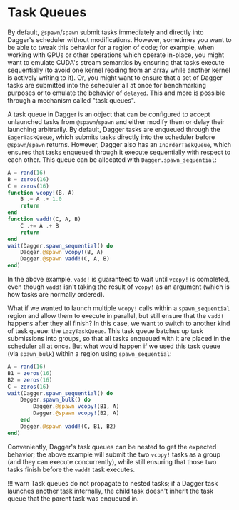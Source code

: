 # Task Queues

By default, `@spawn`/`spawn` submit tasks immediately and directly into
Dagger's scheduler without modifications. However, sometimes you want to be
able to tweak this behavior for a region of code; for example, when working
with GPUs or other operations which operate in-place, you might want to emulate
CUDA's stream semantics by ensuring that tasks execute sequentially (to avoid
one kernel reading from an array while another kernel is actively writing to
it). Or, you might want to ensure that a set of Dagger tasks are submitted into
the scheduler all at once for benchmarking purposes or to emulate the behavior
of `delayed`. This and more is possible through a mechanism called "task
queues".

A task queue in Dagger is an object that can be configured to accept unlaunched
tasks from `@spawn`/`spawn` and either modify them or delay their launching
arbitrarily. By default, Dagger tasks are enqueued through the
`EagerTaskQueue`, which submits tasks directly into the scheduler before
`@spawn`/`spawn` returns. However, Dagger also has an `InOrderTaskQueue`, which
ensures that tasks enqueued through it execute sequentially with respect to
each other. This queue can be allocated with `Dagger.spawn_sequential`:

```julia
A = rand(16)
B = zeros(16)
C = zeros(16)
function vcopy!(B, A)
    B .= A .+ 1.0
    return
end
function vadd!(C, A, B)
    C .+= A .+ B
    return
end
wait(Dagger.spawn_sequential() do
    Dagger.@spawn vcopy!(B, A)
    Dagger.@spawn vadd!(C, A, B)
end)
```

In the above example, `vadd!` is guaranteed to wait until `vcopy!` is
completed, even though `vadd!` isn't taking the result of `vcopy!` as an
argument (which is how tasks are normally ordered).

What if we wanted to launch multiple `vcopy!` calls within a `spawn_sequential`
region and allow them to execute in parallel, but still ensure that the `vadd!`
happens after they all finish? In this case, we want to switch to another kind
of task queue: the `LazyTaskQueue`. This task queue batches up task submissions
into groups, so that all tasks enqueued with it are placed in the scheduler all
at once. But what would happen if we used this task queue (via `spawn_bulk`)
within a region using `spawn_sequential`:

```julia
A = rand(16)
B1 = zeros(16)
B2 = zeros(16)
C = zeros(16)
wait(Dagger.spawn_sequential() do
    Dagger.spawn_bulk() do
        Dagger.@spawn vcopy!(B1, A)
        Dagger.@spawn vcopy!(B2, A)
    end
    Dagger.@spawn vadd!(C, B1, B2)
end)
```

Conveniently, Dagger's task queues can be nested to get the expected behavior;
the above example will submit the two `vcopy!` tasks as a group (and they can
execute concurrently), while still ensuring that those two tasks finish before
the `vadd!` task executes.

!!! warn
    Task queues do not propagate to nested tasks; if a Dagger task launches
    another task internally, the child task doesn't inherit the task queue that
    the parent task was enqueued in.
